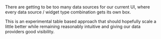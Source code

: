 There are getting to be too many data sources for our current UI,
where every data source / widget type combination gets its own box.

This is an experimental table based approach that should hopefully
scale a little better while remaining reasonably intuitive and giving
our data providers good visibility.

